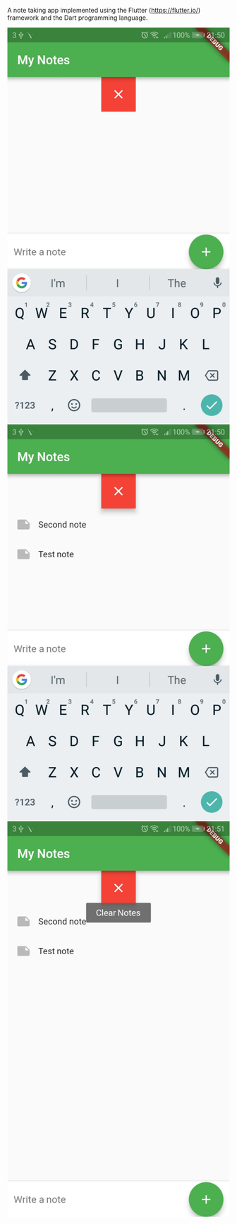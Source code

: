 A note taking app implemented using the Flutter (https://flutter.io/) framework and the Dart programming language.

<p>
  <img src="assets/new_note.jpg" />
  <img src="assets/notes.jpg" />
  <img src="assets/clear.jpg" />
</p>